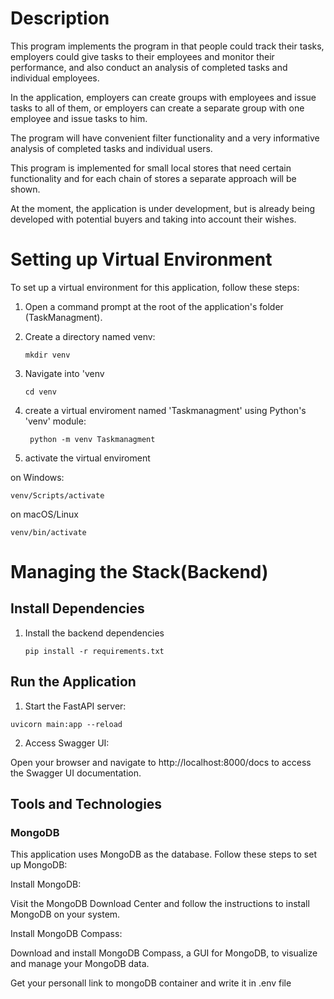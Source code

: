 # Description

This program implements the program in that people could track their tasks, employers could give tasks to their employees and monitor their performance, and also conduct an analysis of completed tasks and individual employees.

In the application, employers can create groups with employees and issue tasks to all of them, or employers can create a separate group with one employee and issue tasks to him.

The program will have convenient filter functionality and a very informative analysis of completed tasks and individual users.

This program is implemented for small local stores that need certain functionality and for each chain of stores a separate approach will be shown.

At the moment, the application is under development, but is already being developed with potential buyers and taking into account their wishes.

# Setting up Virtual Environment
To set up a virtual environment for this application, follow these steps:

1. Open a command prompt at the root of the application's folder (TaskManagment).
2. Create a directory named venv:

    `mkdir venv`

3. Navigate into 'venv

    `cd venv`

4. create a virtual enviroment named 'Taskmanagment' using Python's 'venv' module: 

    ` python -m venv Taskmanagment`

5. activate the virtual enviroment 

on Windows:

`venv/Scripts/activate`

on macOS/Linux

`venv/bin/activate`

# Managing the Stack(Backend)
## Install Dependencies

1. Install the backend dependencies

    `pip install -r requirements.txt`

## Run the Application

1. Start the FastAPI server:

  `uvicorn main:app --reload`

2. Access Swagger UI:

Open your browser and navigate to http://localhost:8000/docs to access the Swagger UI documentation.

## Tools and Technologies
### MongoDB

This application uses MongoDB as the database. Follow these steps to set up MongoDB:

Install MongoDB:

Visit the MongoDB Download Center and follow the instructions to install MongoDB on your system.

Install MongoDB Compass:

Download and install MongoDB Compass, a GUI for MongoDB, to visualize and manage your MongoDB data.

Get your personall link to mongoDB container and write it in .env file